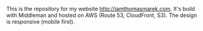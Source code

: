 
This is the repository for my website http://iamthomasmarek.com.
It's build with Middleman and hosted on AWS (Route 53, CloudFront, S3).
The design is responsive (mobile first).